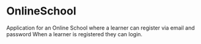 # OnlineSchool

Application for an Online School where a learner can register via email and password
When a learner is registered they can login.
